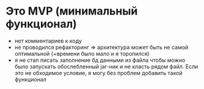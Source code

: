 # Это MVP (минимальный функционал)
* нет комментариев к коду
* не проводился рефакторинг => архитектура может быть не самой оптимальной (+времени было мало и я торопился)
* я не стал писать заполнение бд данными из файла чтобы можно было запускать обослебленный jar-ник и не класть рядом файл. 
Если это не обходимое условие, я могу без проблем добавить такой функционал

